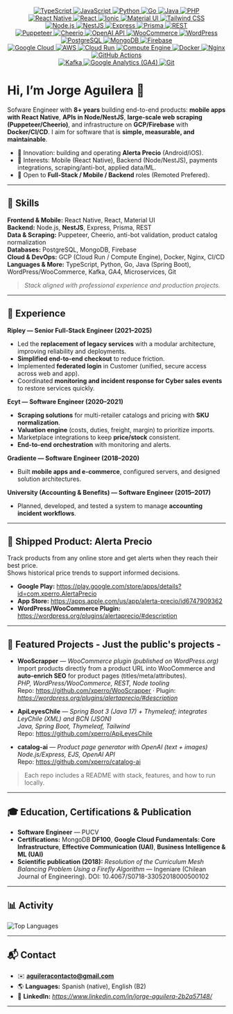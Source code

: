 <!-- TECH BADGES (centered, grouped by category) -->
<p align="center">

  <!-- Languages -->
  <a href="https://www.typescriptlang.org/">
    <img alt="TypeScript" src="https://img.shields.io/badge/TypeScript-3178C6?style=for-the-badge&logo=typescript&logoColor=white">
  </a>
  <a href="https://developer.mozilla.org/docs/Web/JavaScript">
    <img alt="JavaScript" src="https://img.shields.io/badge/JavaScript-F7DF1E?style=for-the-badge&logo=javascript&logoColor=black">
  </a>
  <a href="https://www.python.org/">
    <img alt="Python" src="https://img.shields.io/badge/Python-3776AB?style=for-the-badge&logo=python&logoColor=white">
  </a>
  <a href="https://go.dev/">
    <img alt="Go" src="https://img.shields.io/badge/Go-00ADD8?style=for-the-badge&logo=go&logoColor=white">
  </a>
  <a href="https://www.java.com/">
    <img alt="Java" src="https://img.shields.io/badge/Java-007396?style=for-the-badge&logo=openjdk&logoColor=white">
  </a>
  <a href="https://www.php.net/">
    <img alt="PHP" src="https://img.shields.io/badge/PHP-777BB4?style=for-the-badge&logo=php&logoColor=white">
  </a>

  <br/>

  <!-- Frontend & Mobile -->
  <a href="https://reactnative.dev/">
    <img alt="React Native" src="https://img.shields.io/badge/React%20Native-20232A?style=for-the-badge&logo=react&logoColor=61DAFB">
  </a>
  <a href="https://react.dev/">
    <img alt="React" src="https://img.shields.io/badge/React-20232A?style=for-the-badge&logo=react&logoColor=61DAFB">
  </a>
  <a href="https://ionicframework.com/">
    <img alt="Ionic" src="https://img.shields.io/badge/Ionic-3880FF?style=for-the-badge&logo=ionic&logoColor=white">
  </a>
  <a href="https://mui.com/">
    <img alt="Material UI" src="https://img.shields.io/badge/Material%20UI-007FFF?style=for-the-badge&logo=mui&logoColor=white">
  </a>
  <a href="https://tailwindcss.com/">
    <img alt="Tailwind CSS" src="https://img.shields.io/badge/Tailwind-06B6D4?style=for-the-badge&logo=tailwindcss&logoColor=white">
  </a>

  <br/>

  <!-- Backend -->
  <a href="https://nodejs.org/">
    <img alt="Node.js" src="https://img.shields.io/badge/Node.js-339933?style=for-the-badge&logo=nodedotjs&logoColor=white">
  </a>
  <a href="https://nestjs.com/">
    <img alt="NestJS" src="https://img.shields.io/badge/NestJS-E0234E?style=for-the-badge&logo=nestjs&logoColor=white">
  </a>
  <a href="https://expressjs.com/">
    <img alt="Express" src="https://img.shields.io/badge/Express-000000?style=for-the-badge&logo=express&logoColor=white">
  </a>
  <a href="https://www.prisma.io/">
    <img alt="Prisma" src="https://img.shields.io/badge/Prisma-2D3748?style=for-the-badge&logo=prisma&logoColor=white">
  </a>
  <a href="https://restfulapi.net/">
    <img alt="REST" src="https://img.shields.io/badge/REST-005571?style=for-the-badge&logo=swagger&logoColor=white">
  </a>

  <br/>

  <!-- Data & Scraping -->
  <a href="https://pptr.dev/">
    <img alt="Puppeteer" src="https://img.shields.io/badge/Puppeteer-40B5A4?style=for-the-badge&logo=puppeteer&logoColor=white">
  </a>
  <a href="https://cheerio.js.org/">
    <img alt="Cheerio" src="https://img.shields.io/badge/Cheerio.js-333333?style=for-the-badge">
  </a>
  <a href="https://platform.openai.com/">
    <img alt="OpenAI API" src="https://img.shields.io/badge/OpenAI%20API-000000?style=for-the-badge&logo=openai&logoColor=white">
  </a>
  <a href="https://woocommerce.com/">
    <img alt="WooCommerce" src="https://img.shields.io/badge/WooCommerce-96588A?style=for-the-badge&logo=woocommerce&logoColor=white">
  </a>
  <a href="https://wordpress.org/">
    <img alt="WordPress" src="https://img.shields.io/badge/WordPress-21759B?style=for-the-badge&logo=wordpress&logoColor=white">
  </a>

  <br/>

  <!-- Databases -->
  <a href="https://www.postgresql.org/">
    <img alt="PostgreSQL" src="https://img.shields.io/badge/PostgreSQL-4169E1?style=for-the-badge&logo=postgresql&logoColor=white">
  </a>
  <a href="https://www.mongodb.com/">
    <img alt="MongoDB" src="https://img.shields.io/badge/MongoDB-47A248?style=for-the-badge&logo=mongodb&logoColor=white">
  </a>
  <a href="https://firebase.google.com/">
    <img alt="Firebase" src="https://img.shields.io/badge/Firebase-FFCA28?style=for-the-badge&logo=firebase&logoColor=black">
  </a>

  <br/>

  <!-- Cloud & DevOps -->
  <a href="https://cloud.google.com/">
    <img alt="Google Cloud" src="https://img.shields.io/badge/Google%20Cloud-4285F4?style=for-the-badge&logo=googlecloud&logoColor=white">
  </a>
  <a href="https://aws.amazon.com/">
    <img alt="AWS" src="https://img.shields.io/badge/AWS-232F3E?style=for-the-badge&logo=amazon-aws&logoColor=white">
  </a>
  <a href="https://cloud.google.com/run">
    <img alt="Cloud Run" src="https://img.shields.io/badge/Cloud%20Run-4285F4?style=for-the-badge&logo=googlecloud&logoColor=white">
  </a>
  <a href="https://cloud.google.com/compute">
    <img alt="Compute Engine" src="https://img.shields.io/badge/Compute%20Engine-4285F4?style=for-the-badge&logo=googlecloud&logoColor=white">
  </a>
  <a href="https://www.docker.com/">
    <img alt="Docker" src="https://img.shields.io/badge/Docker-2496ED?style=for-the-badge&logo=docker&logoColor=white">
  </a>
  <a href="https://nginx.org/">
    <img alt="Nginx" src="https://img.shields.io/badge/Nginx-009639?style=for-the-badge&logo=nginx&logoColor=white">
  </a>
  <a href="https://github.com/features/actions">
    <img alt="GitHub Actions" src="https://img.shields.io/badge/GitHub%20Actions-2088FF?style=for-the-badge&logo=githubactions&logoColor=white">
  </a>

  <br/>

  <!-- Messaging, Analytics & Others -->
  <a href="https://kafka.apache.org/">
    <img alt="Kafka" src="https://img.shields.io/badge/Kafka-231F20?style=for-the-badge&logo=apachekafka&logoColor=white">
  </a>
  <a href="https://marketingplatform.google.com/about/analytics/">
    <img alt="Google Analytics (GA4)" src="https://img.shields.io/badge/Google%20Analytics%20(GA4)-E37400?style=for-the-badge&logo=googleanalytics&logoColor=white">
  </a>
  <a href="https://git-scm.com/">
    <img alt="Git" src="https://img.shields.io/badge/Git-F05032?style=for-the-badge&logo=git&logoColor=white">
  </a>

</p>


# Hi, I’m Jorge Aguilera 👋

Sofware Engineer with **8+ years** building end-to-end products: **mobile apps with React Native**, **APIs in Node/NestJS**, **large-scale web scraping (Puppeteer/Cheerio)**, and infrastructure on **GCP/Firebase** with **Docker/CI/CD**. I aim for software that is **simple, measurable, and maintainable**.

- 🔭 Innovation: building and operating **Alerta Precio** (Android/iOS).
- 🎯 Interests: Mobile (React Native), Backend (Node/NestJS), payments integrations, scraping/anti-bot, applied data/ML.
- 🤝 Open to **Full-Stack / Mobile / Backend** roles (Remoted Prefered).

---

## 🧩 Skills

**Frontend & Mobile:** React Native, React, Material UI  
**Backend:** Node.js, **NestJS**, Express, Prisma, REST  
**Data & Scraping:** Puppeteer, Cheerio, anti-bot validation, product catalog normalization  
**Databases:** PostgreSQL, MongoDB, Firebase  
**Cloud & DevOps:** GCP (Cloud Run / Compute Engine), Docker, Nginx, CI/CD  
**Languages & More:** TypeScript, Python, Go, Java (Spring Boot), WordPress/WooCommerce, Kafka, GA4, Microservices, Git

> *Stack aligned with professional experience and production projects.*

---

## 🏢 Experience

**Ripley — Senior Full-Stack Engineer (2021–2025)**  
- Led the **replacement of legacy services** with a modular architecture, improving reliability and deployments.  
- **Simplified end-to-end checkout** to reduce friction.  
- Implemented **federated login** in Customer (unified, secure access across web and app).  
- Coordinated **monitoring and incident response for Cyber sales events** to restore services quickly.  

**Ecyt — Software Engineer (2020–2021)**  
- **Scraping solutions** for multi-retailer catalogs and pricing with **SKU normalization**.  
- **Valuation engine** (costs, duties, freight, margin) to prioritize imports.  
- Marketplace integrations to keep **price/stock** consistent.  
- **End-to-end orchestration** with monitoring and alerts.

**Gradiente — Software Engineer (2018–2020)**  
- Built **mobile apps and e-commerce**, configured servers, and designed solution architectures.

**University (Accounting & Benefits) — Software Engineer (2015–2017)**  
- Planned, developed, and tested a system to manage **accounting incident workflows**.

---

## 📱 Shipped Product: Alerta Precio

Track products from any online store and get alerts when they reach their best price.  
Shows historical price trends to support informed decisions.

- **Google Play:** https://play.google.com/store/apps/details?id=com.xperro.AlertaPrecio  
- **App Store:** https://apps.apple.com/us/app/alerta-precio/id6747909362  
- **WordPress/WooCommerce Plugin:** https://wordpress.org/plugins/alertaprecio/#description

---

## 🚀 Featured Projects - Just the public's projects -

- **WooScrapper** — *WooCommerce plugin (published on WordPress.org)*  
  Import products directly from a product URL into WooCommerce and **auto-enrich SEO** for product pages (titles/meta/attributes).  
  _PHP, WordPress/WooCommerce, REST, Node tooling_  
  Repo: https://github.com/xperro/WooScrapper · Plugin: *https://wordpress.org/plugins/alertaprecio/#description*

- **ApiLeyesChile** — *Spring Boot 3 (Java 17) + Thymeleaf; integrates LeyChile (XML) and BCN (JSON)*  
  _Java, Spring Boot, Thymeleaf, Tailwind_  
  Repo: https://github.com/xperro/ApiLeyesChile

- **catalog-ai** — *Product page generator with OpenAI (text + images)*  
  _Node.js/Express, EJS, OpenAI API_  
  Repo: https://github.com/xperro/catalog-ai

> Each repo includes a README with stack, features, and how to run locally.

---

## 🎓 Education, Certifications & Publication

- **Software Engineer** — PUCV  
- **Certifications:** MongoDB **DF100**, **Google Cloud Fundamentals: Core Infrastructure**, **Effective Communication (UAI)**, **Business Intelligence & ML (UAI)**  
- **Scientific publication (2018):** *Resolution of the Curriculum Mesh Balancing Problem Using a Firefly Algorithm* — Ingeniare (Chilean Journal of Engineering). DOI: 10.4067/S0718-33052018000500102

---

## 📊 Activity

<div align="left">

![Top Languages](https://github-readme-stats.vercel.app/api/top-langs/?username=xperro&layout=compact)

</div>

---

## 📬 Contact

- ✉️ **aguileracontacto@gmail.com**  
- 🌎 **Languages:** Spanish (native), English (B2)  
- 💼 **LinkedIn:** *https://www.linkedin.com/in/jorge-aguilera-2b2a57148/*

---
